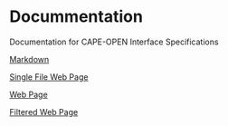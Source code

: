 # Docummentation
Documentation for CAPE-OPEN Interface Specifications

[Markdown](/docs/Markdown/Manager-Common-Interface-Specification.md)

[Single File Web Page](/docs/SingleFileWebPage/Manager.htm)

[Web Page](/docs/WebPage/Manager.htm)

[Filtered Web Page](/docs/FilteredWebPage/Manager.htm)

